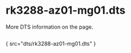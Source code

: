 # rk3288-az01-mg01.dts

More DTS information on the [](Linux-DTSs.md) page.

```
```
{ src="dts/rk3288-az01-mg01.dts" }
